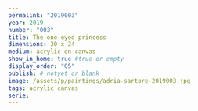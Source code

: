 ```yaml
---
permalink: "2019003"
year: 2019
number: "003"
title: The one-eyed princess
dimensions: 30 x 24
medium: acrylic on canvas
show_in_home: true #true or empty
display_order: "05"
publish: # notyet or blank
image: /assets/p/paintings/adria-sartore-2019003.jpg
tags: acrylic canvas
serie:
---
```


